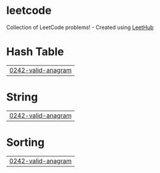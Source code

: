 # leetcode
Collection of LeetCode problems! - Created using [LeetHub](https://github.com/QasimWani/LeetHub)


# Hash Table
|  |
| ------- |
| [0242-valid-anagram](https://github.com/hib4/leetcode/tree/master/0242-valid-anagram) |
# String
|  |
| ------- |
| [0242-valid-anagram](https://github.com/hib4/leetcode/tree/master/0242-valid-anagram) |
# Sorting
|  |
| ------- |
| [0242-valid-anagram](https://github.com/hib4/leetcode/tree/master/0242-valid-anagram) |
